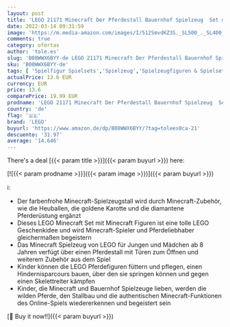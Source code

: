 ```yaml
---
layout: post
title: 'LEGO 21171 Minecraft Der Pferdestall Bauernhof Spielzeug  Set mit Figuren: Pferd  Pony  Landarbeiter  Skelett  Skelettpferd'
date: 2022-03-14 09:31:59
image: 'https://m.media-amazon.com/images/I/512SmvdKZ3S._SL500_._SL400_.jpg'
comments: true
category: ofertas
author: 'tole.es'
slug: 'B08WWX6BYY-de LEGO 21171 Minecraft Der Pferdestall Bauernhof Spielzeug...'
sku: 'B08WWX6BYY-de'
tags: [ 'Spielfigur Spielsets','Spielzeug','Spielzeugfiguren & Spielsets','lego', ]
actualPrice: 13.6 EUR
currency: EUR
price: 13.6
comparePrice: 19.99 EUR
prodname: 'LEGO 21171 Minecraft Der Pferdestall Bauernhof Spielzeug  Set mit Figuren: Pferd  Pony  Landarbeiter  Skelett  Skelettpferd'
country: 'de'
flag: '🇩🇪'
brand: 'LEGO'
buyurl: 'https://www.amazon.de/dp/B08WWX6BYY/?tag=tolees0ca-21'
descuento: '31.97'
average: '14.646'
---
```


There's a deal [{{< param title >}}]({{< param buyurl >}})  here:

[![{{< param prodname >}}]({{< param image >}})]({{< param buyurl >}})

ℹ️:

- Der farbenfrohe Minecraft-Spielzeugstall wird durch Minecraft-Zubehör, wie die Heuballen, die goldene Karotte und die diamantene Pferderüstung ergänzt
- Dieses LEGO Minecraft Set mit Minecraft Figuren ist eine tolle LEGO Geschenkidee und wird Minecraft-Spieler und Pferdeliebhaber gleichermaßen begeistern
- Das Minecraft Spielzeug von LEGO für Jungen und Mädchen ab 8 Jahren verfügt über einen Pferdestall mit Türen zum Öffnen und weiterem Zubehör aus dem Spiel
- Kinder können die LEGO Pferdefiguren füttern und pflegen, einen Hindernisparcours bauen, über den sie springen können und gegen einen Skelettreiter kämpfen
- Kinder, die Minecraft und Bauernhof Spielzeuge lieben, werden die wilden Pferde, den Stallbau und die authentischen Minecraft-Funktionen des Online-Spiels wiedererkennen und begeistert sein

[🛒 Buy it now!!]({{< param buyurl >}})
